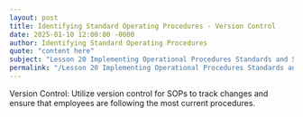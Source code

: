 ```yaml
---
layout: post
title: Identifying Standard Operating Procedures - Version Control
date: 2025-01-10 12:00:00 -0000
author: Identifying Standard Operating Procedures
quote: "content here"
subject: "Lesson 20 Implementing Operational Procedures Standards and Specifications"
permalink: "/Lesson 20 Implementing Operational Procedures Standards and Specifications/Identifying Standard Operating Procedures/Identifying Standard Operating Procedures - Version Control"
---
```


Version Control: Utilize version control for SOPs to track changes and ensure that employees are following the most current procedures.
